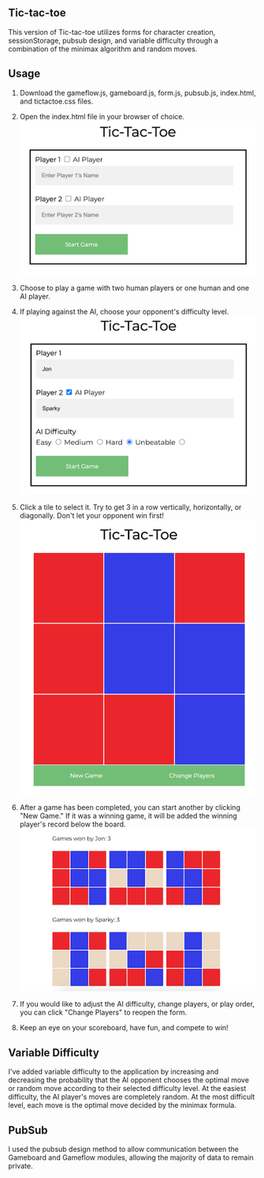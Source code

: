 ## Tic-tac-toe

This version of Tic-tac-toe utilizes forms for character creation, sessionStorage, pubsub design, and variable difficulty through a combination of the minimax algorithm and random moves.

## Usage

1. Download the gameflow.js, gameboard.js, form.js, pubsub.js, index.html, and tictactoe.css files.

2. Open the index.html file in your browser of choice.
![Player creation form](https://github.com/jonslui/tictactoe_js/blob/master/README_images/Player_creation_form.png)

3. Choose to play a game with two human players or one human and one AI player.
4. If playing against the AI, choose your opponent's difficulty level.
![Difficulty selection](https://github.com/jonslui/tictactoe_js/blob/master/README_images/Difficulty_selection.png)

5. Click a tile to select it. Try to get 3 in a row vertically, horizontally, or diagonally. Don't let your opponent win first!
![Completed game](https://github.com/jonslui/tictactoe_js/blob/master/README_images/Completed_game.png)

6. After a game has been completed, you can start another by clicking "New Game." If it was a winning game, it will be added the winning player's record below the board.
![Scoreboard](https://github.com/jonslui/tictactoe_js/blob/master/README_images/Scoreboard.png)

7. If you would like to adjust the AI difficulty, change players, or play order, you can click "Change Players" to reopen the form.

8. Keep an eye on your scoreboard, have fun, and compete to win!

## Variable Difficulty

I've added variable difficulty to the application by increasing and decreasing the probability that the AI opponent chooses the optimal move or random move according to their selected difficulty level. At the easiest difficulty, the AI player's moves are completely random. At the most difficult level, each move is the optimal move decided by the minimax formula.

## PubSub

I used the pubsub design method to allow communication between the Gameboard and Gameflow modules, allowing the majority of data to remain private.